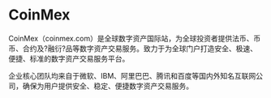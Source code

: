 # CoinMex

CoinMex（coinmex.com）是全球数字资产国际站，为全球投资者提供法币、币币、合约及?融衍?品等数字资产交易服务。致力于为全球门户打造安全、极速、便捷、标准的数字资产交易服务平台。

企业核心团队均来自于微软、IBM、阿里巴巴、腾讯和百度等国内外知名互联网公司，确保为用户提供安全、稳定、便捷数字资产交易服务。

